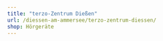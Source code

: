 ```yaml
---
title: "terzo-Zentrum Dießen"
url: /diessen-am-ammersee/terzo-zentrum-diessen/
shop: Hörgeräte
---
```

